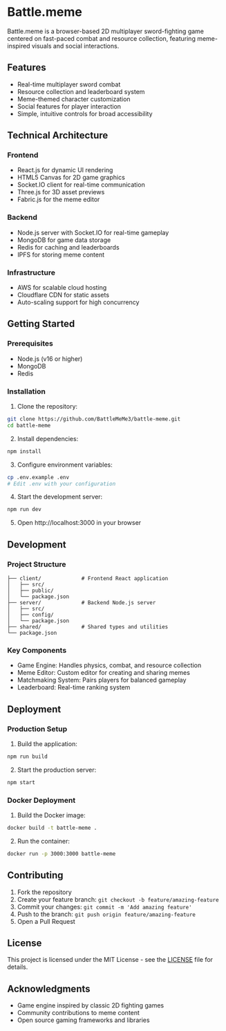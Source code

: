 # Battle.meme

Battle.meme is a browser-based 2D multiplayer sword-fighting game centered on fast-paced combat and resource collection, featuring meme-inspired visuals and social interactions.

## Features

- Real-time multiplayer sword combat
- Resource collection and leaderboard system
- Meme-themed character customization
- Social features for player interaction
- Simple, intuitive controls for broad accessibility

## Technical Architecture

### Frontend
- React.js for dynamic UI rendering
- HTML5 Canvas for 2D game graphics
- Socket.IO client for real-time communication
- Three.js for 3D asset previews
- Fabric.js for the meme editor

### Backend
- Node.js server with Socket.IO for real-time gameplay
- MongoDB for game data storage
- Redis for caching and leaderboards
- IPFS for storing meme content

### Infrastructure
- AWS for scalable cloud hosting
- Cloudflare CDN for static assets
- Auto-scaling support for high concurrency

## Getting Started

### Prerequisites
- Node.js (v16 or higher)
- MongoDB
- Redis

### Installation

1. Clone the repository:
```bash
git clone https://github.com/BattleMeMe3/battle-meme.git
cd battle-meme
```

2. Install dependencies:
```bash
npm install
```

3. Configure environment variables:
```bash
cp .env.example .env
# Edit .env with your configuration
```

4. Start the development server:
```bash
npm run dev
```

5. Open http://localhost:3000 in your browser

## Development

### Project Structure
```
├── client/             # Frontend React application
│   ├── src/
│   ├── public/
│   └── package.json
├── server/             # Backend Node.js server
│   ├── src/
│   ├── config/
│   └── package.json
├── shared/             # Shared types and utilities
└── package.json
```

### Key Components
- Game Engine: Handles physics, combat, and resource collection
- Meme Editor: Custom editor for creating and sharing memes
- Matchmaking System: Pairs players for balanced gameplay
- Leaderboard: Real-time ranking system

## Deployment

### Production Setup
1. Build the application:
```bash
npm run build
```

2. Start the production server:
```bash
npm start
```

### Docker Deployment
1. Build the Docker image:
```bash
docker build -t battle-meme .
```

2. Run the container:
```bash
docker run -p 3000:3000 battle-meme
```

## Contributing

1. Fork the repository
2. Create your feature branch: `git checkout -b feature/amazing-feature`
3. Commit your changes: `git commit -m 'Add amazing feature'`
4. Push to the branch: `git push origin feature/amazing-feature`
5. Open a Pull Request

## License

This project is licensed under the MIT License - see the [LICENSE](LICENSE) file for details.

## Acknowledgments

- Game engine inspired by classic 2D fighting games
- Community contributions to meme content
- Open source gaming frameworks and libraries
